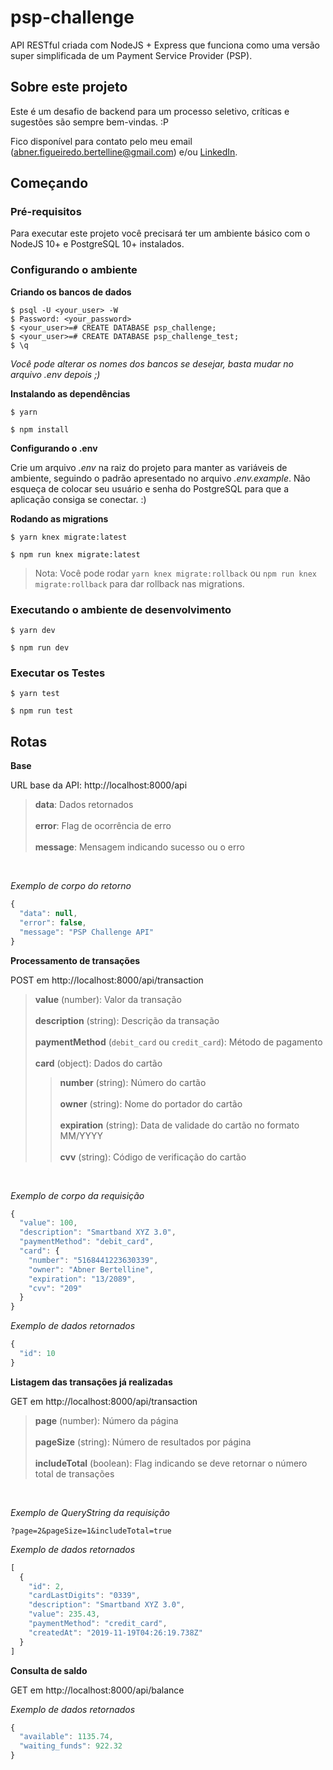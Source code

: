 # psp-challenge

API RESTful criada com NodeJS + Express que funciona como uma versão super simplificada de um Payment Service Provider (PSP).

## Sobre este projeto

Este é um desafio de backend para um processo seletivo, críticas e sugestões são sempre bem-vindas. :P

Fico disponível para contato pelo meu email (abner.figueiredo.bertelline@gmail.com) e/ou [LinkedIn](https://www.linkedin.com/in/abner-figueiredo-bertelline/).

## Começando

### Pré-requisitos

Para executar este projeto você precisará ter um ambiente básico com o NodeJS 10+ e PostgreSQL 10+ instalados.

### Configurando o ambiente

**Criando os bancos de dados**

```
$ psql -U <your_user> -W
$ Password: <your_password>
$ <your_user>=# CREATE DATABASE psp_challenge;
$ <your_user>=# CREATE DATABASE psp_challenge_test;
$ \q
```
_Você pode alterar os nomes dos bancos se desejar, basta mudar no arquivo .env depois ;)_

**Instalando as dependências**

```
$ yarn
```
```
$ npm install
```

**Configurando o .env**

Crie um arquivo _.env_ na raiz do projeto para manter as variáveis de ambiente, seguindo o padrão apresentado no arquivo _.env.example_. Não esqueça de colocar seu usuário e senha do PostgreSQL para que a aplicação consiga se conectar. :)

**Rodando as migrations**

```
$ yarn knex migrate:latest
```
```
$ npm run knex migrate:latest
```
> Nota: Você pode rodar ```yarn knex migrate:rollback``` ou ```npm run knex migrate:rollback``` para dar rollback nas migrations.

### Executando o ambiente de desenvolvimento

```
$ yarn dev
```
```
$ npm run dev
```

### Executar os Testes

```
$ yarn test
```
```
$ npm run test
```

## Rotas

**Base**

URL base da API: http://localhost:8000/api
> __data__: Dados retornados <br/><br/>
__error__: Flag de ocorrência de erro <br/><br/>
__message__: Mensagem indicando sucesso ou o erro

<br/>

_Exemplo de corpo do retorno_
```javascript
{
  "data": null,
  "error": false,
  "message": "PSP Challenge API"
}
```

**Processamento de transações**

POST em http://localhost:8000/api/transaction

> __value__ (number): Valor da transação <br/><br/>
__description__ (string): Descrição da transação <br/><br/>
__paymentMethod__ (```debit_card``` ou ```credit_card```): Método de pagamento <br/><br/>
__card__ (object): Dados do cartão <br/>
>> __number__ (string): Número do cartão <br/><br/>
__owner__ (string): Nome do portador do cartão <br/><br/>
__expiration__ (string): Data de validade do cartão no formato MM/YYYY <br/><br/>
__cvv__ (string): Código de verificação do cartão

<br/>

_Exemplo de corpo da requisição_
```javascript
{
  "value": 100,
  "description": "Smartband XYZ 3.0",
  "paymentMethod": "debit_card",
  "card": {
    "number": "5168441223630339",
    "owner": "Abner Bertelline",
    "expiration": "13/2089",
    "cvv": "209"
  }
}
```

_Exemplo de dados retornados_
```javascript
{
  "id": 10
}
```

**Listagem das transações já realizadas**

GET em http://localhost:8000/api/transaction

> __page__ (number): Número da página <br/><br/>
__pageSize__ (string): Número de resultados por página <br/><br/>
__includeTotal__ (boolean): Flag indicando se deve retornar o número total de transações

<br/>

_Exemplo de QueryString da requisição_
```
?page=2&pageSize=1&includeTotal=true
```

_Exemplo de dados retornados_
```javascript
[
  {
    "id": 2,
    "cardLastDigits": "0339",
    "description": "Smartband XYZ 3.0",
    "value": 235.43,
    "paymentMethod": "credit_card",
    "createdAt": "2019-11-19T04:26:19.738Z"
  }
]
```

**Consulta de saldo**

GET em http://localhost:8000/api/balance

_Exemplo de dados retornados_
```javascript
{
  "available": 1135.74,
  "waiting_funds": 922.32
}
```
